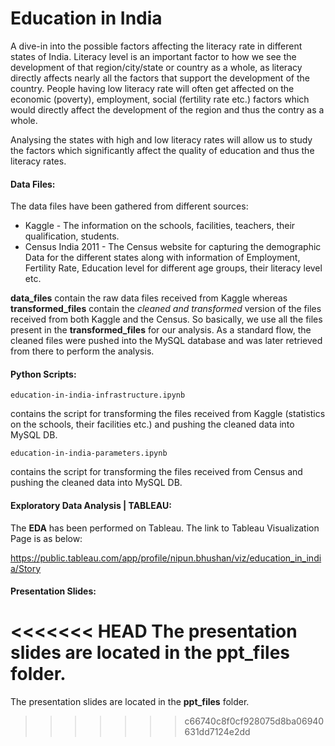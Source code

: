 # Education in India
A dive-in into the possible factors affecting the literacy rate in different states of India. Literacy level is an important factor to how we see the development of that region/city/state or country as a whole, as literacy directly affects nearly all the factors that support the development of the country.  People having low literacy rate will often get affected on the economic (poverty), employment, social (fertility rate etc.) factors which would directly affect the development of the region and thus the contry as a whole.

Analysing the states with high and low literacy rates will allow us to  study the factors which significantly affect the quality of education and thus the literacy rates. 

#### Data Files:
The data files have been gathered from different sources:
+ Kaggle - The information on the schools, facilities, teachers, their qualification, students.
+ Census India 2011 - The Census website for capturing the demographic Data for the different states along with information of Employment, Fertility Rate, Education level for different age groups, their literacy level etc.

**data_files**  contain the raw data files received from Kaggle whereas **transformed_files** contain the *cleaned and transformed* version of the files received from both Kaggle and the Census. So basically, we use all the files present in the **transformed_files** for our analysis. As a standard flow, the cleaned files were pushed into the MySQL database and was later retrieved from there to perform the analysis.

#### Python Scripts:

    education-in-india-infrastructure.ipynb

contains the script for transforming the files received from Kaggle (statistics on the schools, their facilities etc.) and pushing the cleaned data into MySQL DB.

    education-in-india-parameters.ipynb

contains the script for transforming the files received from Census and pushing the cleaned data into MySQL DB.

#### Exploratory Data Analysis | TABLEAU:

The **EDA** has been performed on Tableau. The link to Tableau Visualization Page is as below:

https://public.tableau.com/app/profile/nipun.bhushan/viz/education_in_india/Story

#### Presentation Slides:

<<<<<<< HEAD
The presentation slides are located in the **ppt_files** folder.
=======
The presentation slides are located in the **ppt_files** folder.
>>>>>>> c66740c8f0cf928075d8ba06940631dd7124e2dd
